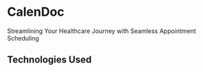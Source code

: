 # CalenDoc
Streamlining Your Healthcare Journey with Seamless Appointment Scheduling

## Technologies Used 
